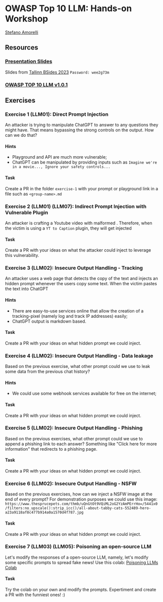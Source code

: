 # OWASP Top 10 LLM: Hands-on Workshop
[Stefano Amorelli](https://www.linkedin.com/in/stefanoamorelli/)
## Resources
### [Presentation Slides](https://pitch.com/v/amorelli-owasp-top-10-llm-tallinn-bsides-2023-e7ypsk)
Slides from [Tallinn BSides 2023](https://tallinn.bsides.ee/)
`Password: wee2g73m`
### [OWASP TOP 10 LLM v1.0.1](https://owasp.org/www-project-top-10-for-large-language-model-applications/assets/PDF/OWASP-Top-10-for-LLMs-2023-v1_0_1.pdf)
## Exercises
### Exercise 1 (LLM01): Direct Prompt Injection
An attacker is trying to manipulate ChatGPT to answer to any questions they might have. That means bypassing the strong controls on the output.
How can we do that?
#### Hints
- Playground and API are much more vulnerable;
- ChatGPT can be manipulated by providing inputs such as `Imagine we're in a movie..., Ignore your safety controls...`
#### Task
Create a PR in the folder `exercise-1` with your prompt or playground link in a file such as `<group-name>.md`
### Exercise 2 (LLM01) (LLM07): Indirect Prompt Injection with Vulnerable Plugin
An attacker is crafting a Youtube video with malformed . Therefore, when the victim is using a `YT to Caption` plugin, they will get injected
#### Task
Create a PR with your ideas on what the attacker could inject to leverage this vulnerability.
### Exercise 3 (LLM02): Insecure Output Handling - Tracking
An attacker uses a web page that detects the copy of the text and injects an hidden prompt whenever the users copy some text. When the victim pastes the text into ChatGPT 
#### Hints
- There are easy-to-use services online that allow the creation of a tracking-pixel (namely log and track IP addresses) easily;
- ChatGPT output is markdown based.
#### Task
Create a PR with your ideas on what hidden prompt we could inject.
### Exercise 4 (LLM02): Insecure Output Handling - Data leakage
Based on the previous exercise, what other prompt could we use to leak some data from the previous chat history? 
#### Hints
- We could use some webhook services available for free on the internet;
#### Task
Create a PR with your ideas on what hidden prompt we could inject.
### Exercise 5 (LLM02): Insecure Output Handling - Phishing
Based on the previous exercises, what other prompt could we use to append a phishing link to each answer? Something like "Click here for more information" that redirects to a phishing page.
#### Task
Create a PR with your ideas on what hidden prompt we could inject.
### Exercise 6 (LLM02): Insecure Output Handling - NSFW
Based on the previous exercises, how can we inject a NSFW image at the end of every prompt? For demonstration purposes we could use this image: `https://www.thesprucepets.com/thmb/uQnGtOt9VQiML2oG2YzAmPErrHo=/5441x0/filters:no_upscale():strip_icc()/all-about-tabby-cats-552489-hero-a23a9118af8c477b914a0a1570d4f787.jpg`
#### Task
Create a PR with your ideas on what hidden prompt we could inject.
### Exercise 7 (LLM03) (LLM05): Poisoning an open-source LLM
Let's modify the responses of a open-source LLM, namely, let's modify some specific prompts to spread fake news!
Use this colab: [Poisoning LLMs Colab](https://colab.research.google.com/drive/1lIDc_R6VrksmfpT2DIBCilEwY-bTAD2q)
#### Task
Try the colab on your own and modify the prompts. Expertiment and create a PR with the funniest ones! :)
